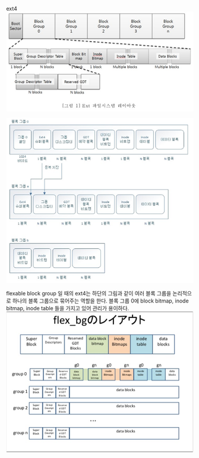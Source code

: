 ext4 
![ext4_layout_all](./img/ext4_layout_all.png)

![ext4_group_layout](./img/ext4_group_layout.png)

flexable block group 일 때의 ext4는 하단의 그림과 같이 여러 블록 그룹을 논리적으로 하나의 블록 그룹으로 묶어주는 역할을 한다.
블록 그룹 0에 block bitmap, inode bitmap, inode table 들을 가지고 있어 관리가 용이하다.
![ext4_group_layout](./img/flex_ext4.png)

